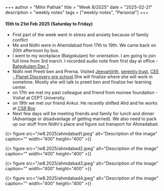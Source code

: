 +++
author = "Mihir Pathak"
title = "Week 8/2025"
date = "2025-02-21"
description = "weekly notes"
tags = ["weekly-notes", "Personal"]
+++

#### 15th to 21st Feb 2025 (Saturday to Friday)
- First part of the week went in stress and anxiety because of family conflict
- Me and Nidhi were in Ahemdabad from 17th to 19th. We came back on 20th afternoon by bus.
- I went to my workplace (Balgokulam) for orientation. I am going to join full time from 3rd march. I recorded audio note from first day at office - [Balgokulam Day 1](https://drive.google.com/file/d/1D60XLqgVAaGkSL9wotQZzU7PSoQI0riS/view?usp=sharing)
- Nidhi met Preeti ben and Prerna. Visited [Jeevantirth](https://www.jeevantirth.org/), [serenity trust](https://theserenitylibrary.com/), [CEE - Planet Discovery pre school](https://www.theplanetcee.org/).She will finalize where she will work in sometime. Mostly she will talk to preeti ben and finalize her learning center.
- on 17th we met my past colleague and friend from moinee foundation - Vishal at CEPT University.
- on 19th we met our friend Ankur. He recently shifted Ahd and he works at [CSR Box](https://csrbox.org/)
- Next few days will be meeting friends and family for lunch and dinner (Advantage or disadvantage of getting married). We also need to pack up our stuff from Nidhi's place and figure out transport for Ahmadabad.



{{< figure src="/w8.2025/ahmdabad1.jpeg" alt="Description of the image" caption="" width="400" height="400" >}}

{{< figure src="/w8.2025/ahmdabad2.jpeg" alt="Description of the image" caption="" width="400" height="400" >}}

{{< figure src="/w8.2025/ahmdabad3.jpeg" alt="Description of the image" caption="" width="400" height="400" >}}

{{< figure src="/w8.2025/ahmdabad4.jpeg" alt="Description of the image" caption="" width="400" height="400" >}}
